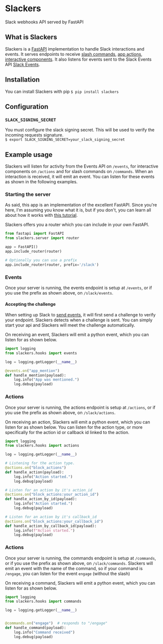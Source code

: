 # Slackers

Slack webhooks API served by FastAPI

## What is Slackers
Slackers is a [FastAPI](https://fastapi.tiangolo.com) implementation to handle Slack interactions and events.
It serves endpoints to receive [slash commands](https://api.slack.com/interactivity/slash-commands),
[app actions](https://api.slack.com/interactivity/actions), [interactive components](https://api.slack.com/interactivity/components). 
It also listens for events sent to the Slack Events API [Slack Events](https://api.slack.com/events-api). 

## Installation
You can install Slackers with pip
`$ pip install slackers`

## Configuration
### `SLACK_SIGNING_SECRET`
You must configure the slack signing secret. This will be used to 
verify the incoming requests signature.   
`$ export SLACK_SIGNING_SECRET=your_slack_signing_secret`

## Example usage
Slackers will listen for activity from the Events API on `/events`, for
interactive components on `/actions` and for slash commands on `/commands`.
When an interaction is received, it will emit an event. You can listen
for these events as shown in the following examples.

### Starting the server
As said, this app is an implementation of the excellent FastAPI. Since you're here, 
I'm assuming you know what it is, but if you don't, you can learn all about 
how it works with [this tutorial](https://fastapi.tiangolo.com/tutorial/intro/). 

Slackers offers you a router which you can include in your own FastAPI.
```python
from fastapi import FastAPI
from slackers.server import router

app = FastAPI()
app.include_router(router)

# Optionally you can use a prefix
app.include_router(router, prefix='/slack')
```

### Events
Once your server is running, the events endpoint is setup at `/events`, or if you use
the prefix as shown above, on `/slack/events`.

#### Accepting the challenge
When setting up Slack to [send events](https://api.slack.com/events-api#subscribing_to_event_types),
it will first send a challenge to verify your endpoint. Slackers detects when a challenge is sent.
You can simply start your api and Slackers will meet the challenge automatically.

On receiving an event, Slackers will emit a python event, which you can listen for as shown below.
```python
import logging
from slackers.hooks import events

log = logging.getLogger(__name__)

@events.on("app_mention")
def handle_mention(payload):
    log.info("App was mentioned.")
    log.debug(payload)
```

### Actions
Once your server is running, the actions endpoint is setup at `/actions`, or if you use
the prefix as shown above, on `/slack/actions`.

On receiving an action, Slackers will emit a python event, which you can listen for as 
shown below. You can listen for the action type, or more specifically for the action id
or callback id linked to the action.
```python
import logging
from slackers.hooks import actions

log = logging.getLogger(__name__)

# Listening for the action type.
@actions.on("block_actions")
def handle_action(payload):
    log.info("Action started.")
    log.debug(payload)

# Listen for an action by it's action_id
@actions.on("block_actions:your_action_id")
def handle_action_by_id(payload):
    log.info("Action started.")
    log.debug(payload)

# Listen for an action by it's callback_id
@actions.on("block_actions:your_callback_id")
def handle_action_by_callback_id(payload):
    log.info(f"Action started.")
    log.debug(payload)
```

### Actions
Once your server is running, the commands endpoint is setup at `/commands`, or if you use
the prefix as shown above, on `/slack/commands`. Slackers will emit an event with the name
of the command, so if your command is `/engage`, you can listen for the event `engage`
(without the slash)

On receiving a command, Slackers will emit a python event, which you can listen for as shown below.
```python
import logging
from slackers.hooks import commands

log = logging.getLogger(__name__)


@commands.on("engage")  # responds to "/engage"  
def handle_command(payload):
    log.info("Command received")
    log.debug(payload)
```
